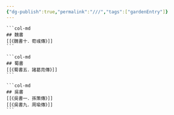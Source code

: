 ```yaml
---
{"dg-publish":true,"permalink":"///","tags":["gardenEntry"]}
---
```



````col 
```col-md 
## 魏書 
[[《魏書十．荀彧傳》]]
``` 

```col-md 
## 蜀書 
[[《蜀書五．諸葛亮傳》]]
``` 

```col-md 
## 吳書
[[《吳書一．孫策傳》]]
[[《吳書九．周瑜傳》]]
``` 
````
